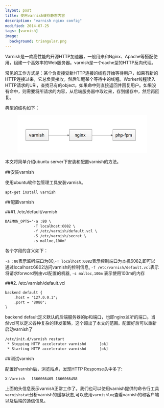 ```yaml
---
layout: post
title: 使用varnish缓存静态内容
description: "varnish nginx config"
modified: 2014-07-25
tags: [varnish]
image:
  background: triangular.png
---
```



Varnish是一款高性能的开源HTTP加速器，一般用来和Nginx、Apache等搭配使用，组建一个高效率的Web服务器。varnish是一个cache型的HTTP反向代理。

常见的工作方式是：某个负责接受新HTTP连接的线程开始等待用户，如果有新的HTTP连接过来，它总负责接收，然后叫醒某个等待中的线程。Worker线程读入HTTP请求的URI，查找已有的object，如果命中则直接返回并回复用户。如果没有命中，则需要将所请求的内容，从后端服务器中取过来，存到缓存中，然后再回复。

典型的结构如下：

<figure>
    <img src="/images/varnish.jpg"/>
</figure>

本文将简单介绍ubuntu server下安装和配置varnish的方法。

##安装varnish

使用ubuntu软件包管理工具安装varnish。

```
apt-get install varnish
```

##配置varnish

###1. /etc/default/varnish

```
DAEMON_OPTS="-a :80 \                                             
             -T localhost:6082 \
             -f /etc/varnish/default.vcl \
             -S /etc/varnish/secret \
             -s malloc,100m"
```

各个字段的含义如下：
 >  
 `-a :80`表示监听端口为80,`-T
 localhost:6082`表示控制端口为本机6082,即可以通过localhost:6802访问varnish的控制信息,
 `-f /etc/varnish/default.vcl`表示将请求forword到由vcl配置的机器,
 `-s malloc,100m` 表示使用100m的内存

###2.  /etc/varnish/default.vcl

```
backend default {
    .host = "127.0.0.1";
    .port = "8080";
}
```

backend default定义默认的后端服务器的ip和端口，也即nginx监听的端口。当然vcl可以定义各种复杂的转发策略，这个超出了本文的范围。配置好后可以重新启动varnish了

```
/etc/init.d/varnish restart
 * Stopping HTTP accelerator varnishd      [ok]
 * Starting HTTP accelerator varnishd      [ok]

```

##测试varnish

配置好varnish后，浏览站点，发现HTTP Response头中多了:

```
X-Varnish	1666066465 1666066458
```

上面的头信息表示varnish正常工作了。我们也可以使用varnish提供的命令行工具`varnishstat`分析varnish的缓存状态,可以使用`varnishlog`查看varnish的和客户端以及后端的通信信息。
